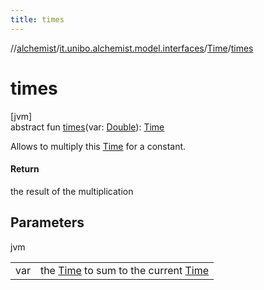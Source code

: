 ```yaml
---
title: times
---
```

//[alchemist](../../../index.html)/[it.unibo.alchemist.model.interfaces](../index.html)/[Time](index.html)/[times](times.html)



# times



[jvm]\
abstract fun [times](times.html)(var: [Double](https://kotlinlang.org/api/latest/jvm/stdlib/kotlin/-double/index.html)): [Time](index.html)



Allows to multiply this [Time](index.html) for a constant.



#### Return



the result of the multiplication



## Parameters


jvm

| | |
|---|---|
| var | the [Time](index.html) to sum to the current [Time](index.html) |




